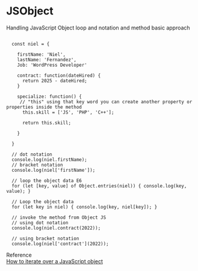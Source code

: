 # JSObject
Handling JavaScript Object loop and notation and method basic approach

```JS

  const niel = {
    
    firstName: 'Niel',
    lastName: 'Fernandez',
    Job: 'WordPress Developer'
    
    contract: function(dateHired) {    
      return 2025 - dateHired;
    }
    
    specialize: function() { 
     // "this" using that key word you can create another property or properties inside the method
      this.skill = ['JS', 'PHP', 'C++'];
      
      return this.skill;
      
    }

  }
   
  // dot notation
  console.log(niel.firstName);
  // bracket notation
  console.log(niel['firstName']);
  
  // loop the object data E6
  for (let [key, value] of Object.entries(niel)) { console.log(key, value); }

  // Loop the object data
  for (let key in niel) { console.log(key, niel[key]); }
  
  // invoke the method from Object JS 
  // using dot notation
  console.log(niel.contract(2022));
  
  // using bracket notation
  console.log(niel['contract'](2022));

```

Reference<br />
<a href="https://stackoverflow.com/questions/14379274/how-to-iterate-over-a-javascript-object">How to iterate over a JavaScript object</a><br />

